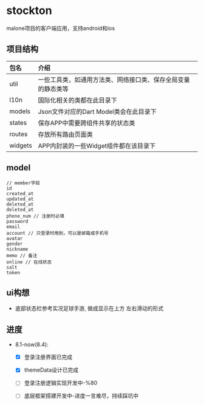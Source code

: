 # stockton

malone项目的客户端应用，支持android和ios

## 项目结构

| 包名     | 介绍                                                |
|:--------|:----------------------------------------------------|
| util    | 一些工具类，如通用方法类、网络接口类、保存全局变量的静态类等 |
| l10n    | 国际化相关的类都在此目录下                              |
| models  | Json文件对应的Dart Model类会在此目录下                 |
| states  | 保存APP中需要跨组件共享的状态类                         |
| routes  | 存放所有路由页面类                                     |
| widgets | APP内封装的一些Widget组件都在该目录下                   |

## model

```
// member字段
id
created_at
updated_at
deleted_at
deleted_at
phone_num // 注册时必填
password
email
account // 只登录时用到，可以是邮箱或手机号
avatar
gender
nickname
memo // 备注
online // 在线状态
salt
token
```

## ui构想

* 底部状态栏参考实况足球手游, 做成显示在上方 左右滑动的形式

## 进度

* 8.1-now(8.4):
  * [x] 登录注册界面已完成
  * [x] themeData设计已完成
  * [ ] 登录注册逻辑实现开发中-%80
  * [ ] 底层框架搭建开发中-进度一言难尽，持续踩坑中


